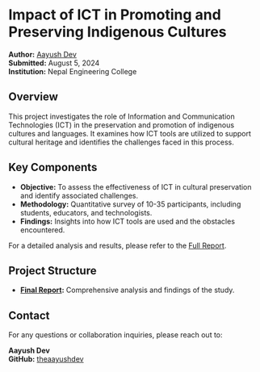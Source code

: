 # Impact of ICT in Promoting and Preserving Indigenous Cultures

**Author:** [Aayush Dev](https://github.com/theaayushdev)  
**Submitted:** August 5, 2024  
**Institution:** Nepal Engineering College

## Overview

This project investigates the role of Information and Communication Technologies (ICT) in the preservation and promotion of indigenous cultures and languages. It examines how ICT tools are utilized to support cultural heritage and identifies the challenges faced in this process.

## Key Components

- **Objective:** To assess the effectiveness of ICT in cultural preservation and identify associated challenges.
- **Methodology:** Quantitative survey of 10-35 participants, including students, educators, and technologists.
- **Findings:** Insights into how ICT tools are used and the obstacles encountered.

For a detailed analysis and results, please refer to the [Full Report](report/ict.pdf).

## Project Structure

- **[Final Report](report/ict.pdf):** Comprehensive analysis and findings of the study.

## Contact

For any questions or collaboration inquiries, please reach out to:

**Aayush Dev**  
**GitHub:** [theaayushdev](https://github.com/theaayushdev)
